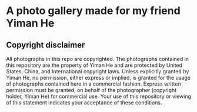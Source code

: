 # A photo gallery made for my friend Yiman He

## Copyright disclaimer

All photographs in this repo are copyrighted.
The photographs contained in this repository are the property of Yiman He and are protected by United States, China, and International copyright laws.
Unless explicitly granted by Yiman He, no permission, either express or implied, is granted for the usage of photographs contained here in a commercial fashion. Express written permission must be granted, on behalf of the photographer (copyright holder, Yiman He) for commercial use.
Your use of this repository or viewing of this statement indicates your acceptance of these conditions.
